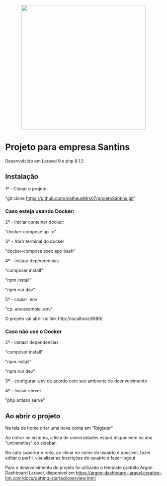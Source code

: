 <p align="center"><a href="https://laravel.com" target="_blank"><img src="https://raw.githubusercontent.com/laravel/art/master/logo-lockup/5%20SVG/2%20CMYK/1%20Full%20Color/laravel-logolockup-cmyk-red.svg" width="400"></a></p>

<h1>Projeto para empresa Santins </h1>

Desenvolvido em Laravel 9 e php 8.1.5

<h2> Instalação </h2>

1º - Clonar o projeto:

"git clone https://github.com/matheusMrs07/projetoSantins.git"

<h3>Caso esteja usando Docker:</h3>
2º - Iniciar conteiner docker:

"docker-compose up -d"

3º - Abrir terminal do docker

"docker-compose exec app bash"

4º - instaar dependencias 

"composer install"

"npm install"

"npm run dev"

5º - copiar .env

"cp .env.example .env"

O projeto vai abrir no link http://localhost:8989/

<h3>Caso não use o Docker </h3>

2º - instaar dependencias 

"composer install"

"npm install"

"npm run dev"

3º - configurar .env de acordo com seu ambiente de deenvolvimento 

4º - Iniciar server:

"php artisan serve" 

<h2>Ao abrir o projeto </h2>

Na tela de home criar uma nova conta em "Register"

Ao entrar no sistema, a lista de universidades estará disponívem na aba "universities" do sidebar.

No cato superior direito, ao clicar no nome do usuário é possível, fazer editar o perfil, visualizar as inscrições do usuário e fazer logout.



Para o desevolvimento do projeto foi utilizado o template gratuíto Argon Dashboard Laravel, disponível em https://argon-dashboard-laravel.creative-tim.com/docs/getting-started/overview.html
